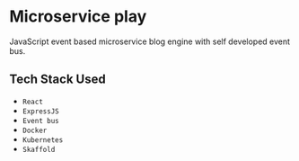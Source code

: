 # Microservice play

JavaScript event based microservice blog engine with self developed event bus.

## Tech Stack Used

- `React`
- `ExpressJS`
- `Event bus`
- `Docker`
- `Kubernetes`
- `Skaffold`
